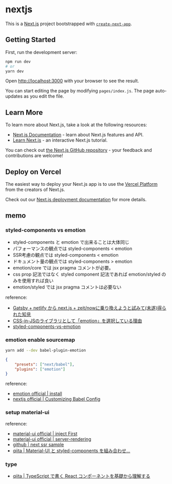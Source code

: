 # nextjs

This is a [Next.js](https://nextjs.org/) project bootstrapped with [`create-next-app`](https://github.com/vercel/next.js/tree/canary/packages/create-next-app).

## Getting Started

First, run the development server:

```bash
npm run dev
# or
yarn dev
```

Open [http://localhost:3000](http://localhost:3000) with your browser to see the result.

You can start editing the page by modifying `pages/index.js`. The page auto-updates as you edit the file.

## Learn More

To learn more about Next.js, take a look at the following resources:

- [Next.js Documentation](https://nextjs.org/docs) - learn about Next.js features and API.
- [Learn Next.js](https://nextjs.org/learn) - an interactive Next.js tutorial.

You can check out [the Next.js GitHub repository](https://github.com/vercel/next.js/) - your feedback and contributions are welcome!

## Deploy on Vercel

The easiest way to deploy your Next.js app is to use the [Vercel Platform](https://vercel.com/import?utm_medium=default-template&filter=next.js&utm_source=create-next-app&utm_campaign=create-next-app-readme) from the creators of Next.js.

Check out our [Next.js deployment documentation](https://nextjs.org/docs/deployment) for more details.

## memo

### styled-components vs emotion

- styled-components と emotion で出来ることは大体同じ
- パフォーマンスの観点では styled-components < emotion
- SSR考慮の観点では styled-components < emotion
- ドキュメント量の観点では styled-components > emotion
- emotion/core では jsx pragma コメントが必要。
- css prop 記法ではなく styled component 記法であれば emotion/styled のみを使用すれば良い
- emotion/styled では jsx pragma コメントは必要ない

reference:

- [Gatsby + netlify から next.js + zeit/nowに乗り換えようと試みて(未遂)得られた知見](https://www.terrier.dev/blog/2019/20191202000000-next-js/)
- [CSS-in-JSのライブラリとして「emotion」を選択している理由](https://qiita.com/__sakito__/items/d240840eef7123f62acf)
- [styled-components-vs-emotion](https://github.com/jsjoeio/styled-components-vs-emotion)

### emotion enable sourcemap

```bash
yarn add --dev babel-plugin-emotion
```

```json
{
    "presets": ["next/babel"],
    "plugins": ["emotion"]
}
```

reference:

- [emotion official | install](https://emotion.sh/docs/install)
- [nextjs official | Customizing Babel Config](https://nextjs.org/docs/advanced-features/customizing-babel-config)

### setup material-ui

reference:

- [material-ui official | inject First](https://material-ui.com/styles/advanced/#injectfirst)
- [material-ui official | server-rendering](https://material-ui.com/guides/server-rendering/#server-rendering)
- [github | next ssr sample](https://github.com/mui-org/material-ui/tree/master/examples/nextjs)
- [qiita | Material-UI と styled-components を組み合わせ...](https://qiita.com/Ouvill/items/c6761c32d31ffb11e114)

### type

- [qiita | TypeScript で書く React コンポーネントを基礎から理解する](https://qiita.com/sangotaro/items/3ea63110517a1b66745b)
